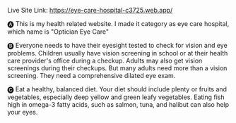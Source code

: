Live Site Link: https://eye-care-hospital-c3725.web.app/

🅐 This is my health related website. I made it category as eye care hospital, which name is "Optician Eye Care"

🅑 Everyone needs to have their eyesight tested to check for vision and eye problems. Children usually have vision screening in school or at their health care provider's office during a checkup. Adults may also get vision screenings during their checkups. But many adults need more than a vision screening. They need a comprehensive dilated eye exam.

🅒 Eat a healthy, balanced diet. Your diet should include plenty or fruits and vegetables, especially deep yellow and green leafy vegetables. Eating fish high in omega-3 fatty acids, such as salmon, tuna, and halibut can also help your eyes.
